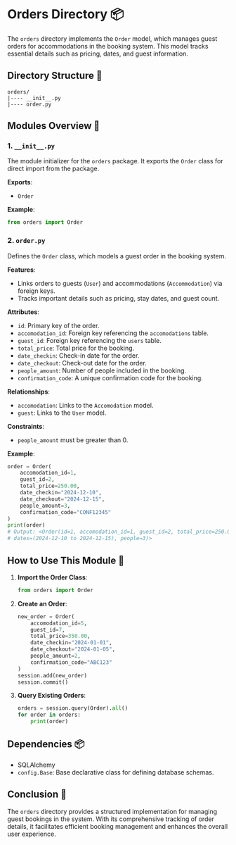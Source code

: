 # Orders Directory 📦

The `orders` directory implements the `Order` model, which manages guest orders for accommodations in the booking system.
This model tracks essential details such as pricing, dates, and guest information.

## Directory Structure 📂

```plaintext
orders/
|---- __init__.py
|---- order.py
```

## Modules Overview 📝

### 1. `__init__.py`

The module initializer for the `orders` package. It exports the `Order` class for direct import from the package.

**Exports**:

-   `Order`

**Example**:

```python
from orders import Order
```

### 2. `order.py`

Defines the `Order` class, which models a guest order in the booking system.

**Features**:

-   Links orders to guests (`User`) and accommodations (`Accommodation`) via foreign keys.
-   Tracks important details such as pricing, stay dates, and guest count.

**Attributes**:

-   `id`: Primary key of the order.
-   `accomodation_id`: Foreign key referencing the `accomodations` table.
-   `guest_id`: Foreign key referencing the `users` table.
-   `total_price`: Total price for the booking.
-   `date_checkin`: Check-in date for the order.
-   `date_checkout`: Check-out date for the order.
-   `people_amount`: Number of people included in the booking.
-   `confirmation_code`: A unique confirmation code for the booking.

**Relationships**:

-   `accomodation`: Links to the `Accomodation` model.
-   `guest`: Links to the `User` model.

**Constraints**:

-   `people_amount` must be greater than 0.

**Example**:

```python
order = Order(
    accomodation_id=1,
    guest_id=2,
    total_price=250.00,
    date_checkin="2024-12-10",
    date_checkout="2024-12-15",
    people_amount=3,
    confirmation_code="CONF12345"
)
print(order)
# Output: <Order(id=1, accomodation_id=1, guest_id=2, total_price=250.00,
# dates=(2024-12-10 to 2024-12-15), people=3)>
```

## How to Use This Module 🚀

1. **Import the Order Class**:

    ```python
    from orders import Order
    ```

2. **Create an Order**:

    ```python
    new_order = Order(
        accomodation_id=5,
        guest_id=7,
        total_price=350.00,
        date_checkin="2024-01-01",
        date_checkout="2024-01-05",
        people_amount=2,
        confirmation_code="ABC123"
    )
    session.add(new_order)
    session.commit()
    ```

3. **Query Existing Orders**:
    ```python
    orders = session.query(Order).all()
    for order in orders:
        print(order)
    ```

## Dependencies 📦

-   SQLAlchemy
-   `config.Base`: Base declarative class for defining database schemas.

## Conclusion 🎯

The `orders` directory provides a structured implementation for managing guest bookings in the system.
With its comprehensive tracking of order details, it facilitates efficient booking management and enhances the overall user experience.
